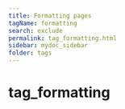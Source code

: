 ```yaml
---
title: Formatting pages
tagName: formatting
search: exclude
permalink: tag_formatting.html
sidebar: mydoc_sidebar
folder: tags
---
```


# tag\_formatting



